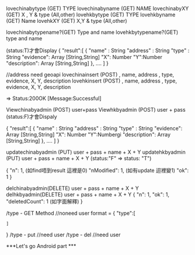 


lovechinabytype (GET) TYPE 
lovechinabyname (GET) NAME 
lovechinabyXY (GET) X , Y  & type (All,other)
lovehkbytype (GET) TYPE 
lovehkbyname (GET) Name 
lovehkXY (GET) X,Y  & type (All,other)

lovechinabytypename?(GET) Type and name
lovehkbytypename?(GET) type and name

(status:T)才會Display
{
    "result":[
        {
            "name" : String
            "address" : String
            "type" : String
            "evidence": Array [String,String]
            "X": Number
            "Y":Number
            "description": Array [String,String]
        },
        ....
    ]
}


//address need geoapi
lovechinainsert (POST) , name, address , type, evidence, X, Y, description
lovehkinsert (POST) , name, address , type, evidence, X, Y, description

=> Status:200OK [Message:Successful]


Viewchinabyadmin (POST) user+pass
Viewhkbyadmin   (POST) user + pass
(status:F)才會Dispaly

{
    "result":[
        {
            "name" : String
            "address" : String
            "type" : String
            "evidence": Array [String,String]
            "X": Number
            "Y":Numbergi
            "description": Array [String,String]
        },
        ....
    ]
}

updatechinabyadmin (PUT) user + pass + name + X + Y
updatehkbyadmin (PUT) user + pass + name + X + Y
(status:"F"  => status: "T")

{
    "n": 1,         (如find唔到result 這裡是0)
    "nModified": 1, (如有update 迢裡變1)
    "ok": 1
}


delchinabyadmin(DELETE)  user + pass + name + X + Y
delhkbyadmin(DELETE) user + pass + name + X + Y
{
    "n": 1,
    "ok": 1,
    "deletedCount": 1 (如字面解釋)
}


/type - GET Method //noneed user format = 
{
    "type":[
        
    ]
}
/type - put //need user
/type - del //need user





***Let's go Android part ***


